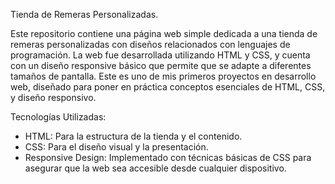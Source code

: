 Tienda de Remeras Personalizadas.

Este repositorio contiene una página web simple dedicada a una tienda de remeras personalizadas con diseños relacionados con lenguajes de programación. 
La web fue desarrollada utilizando HTML y CSS, y cuenta con un diseño responsive básico que permite que se adapte a diferentes tamaños de pantalla. Este es uno de mis primeros proyectos en desarrollo web, diseñado para poner en práctica conceptos esenciales de HTML, CSS, y diseño responsivo.

Tecnologías Utilizadas:
- HTML: Para la estructura de la tienda y el contenido.
- CSS: Para el diseño visual y la presentación.
- Responsive Design: Implementado con técnicas básicas de CSS para asegurar que la web sea accesible desde cualquier dispositivo.
